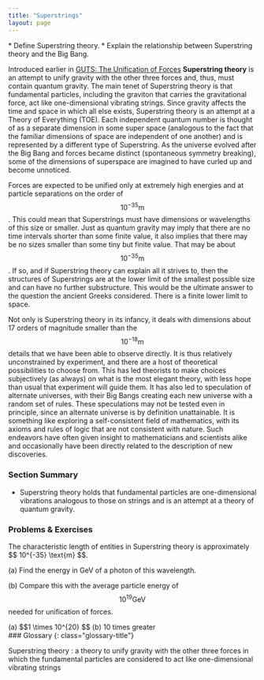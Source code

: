 ```yaml
---
title: "Superstrings"
layout: page
---
```


<div class="abstract" markdown="1">
* Define Superstring theory.
* Explain the relationship between Superstring theory and the Big Bang.
</div>

Introduced earlier in [GUTS: The Unification of Forces](/m42680) **Superstring theory** is an attempt to unify gravity with the other three forces and, thus, must contain quantum gravity. The main tenet of Superstring theory is that fundamental particles, including the graviton that carries the gravitational force, act like one-dimensional vibrating strings. Since gravity affects the time and space in which all else exists, Superstring theory is an attempt at a Theory of Everything (TOE). Each independent quantum number is thought of as a separate dimension in some super space (analogous to the fact that the familiar dimensions of space are independent of one another) and is represented by a different type of Superstring. As the universe evolved after the Big Bang and forces became distinct (spontaneous symmetry breaking), some of the dimensions of superspace are imagined to have curled up and become unnoticed.

Forces are expected to be unified only at extremely high energies and at particle separations on the order of  $$ 10^{-35} \text{m} $$ .
 This could mean that Superstrings must have dimensions or wavelengths of this size or smaller. Just as quantum gravity may imply that there are no time intervals shorter than some finite value, it also implies that there may be no sizes smaller than some tiny but finite value. That may be about  $$ 10^{-35} \text{m} $$ .
 If so, and if Superstring theory can explain all it strives to, then the structures of Superstrings are at the lower limit of the smallest possible size and can have no further substructure. This would be the ultimate answer to the question the ancient Greeks considered. There is a finite lower limit to space.

Not only is Superstring theory in its infancy, it deals with dimensions about 17 orders of magnitude smaller than the  $$ 10^{-18} \text{m} $$
 details that we have been able to observe directly. It is thus relatively unconstrained by experiment, and there are a host of theoretical possibilities to choose from. This has led theorists to make choices subjectively (as always) on what is the most elegant theory, with less hope than usual that experiment will guide them. It has also led to speculation of alternate universes, with their Big Bangs creating each new universe with a random set of rules. These speculations may not be tested even in principle, since an alternate universe is by definition unattainable. It is something like exploring a self-consistent field of mathematics, with its axioms and rules of logic that are not consistent with nature. Such endeavors have often given insight to mathematicians and scientists alike and occasionally have been directly related to the description of new discoveries.

### Section Summary

*  Superstring theory holds that fundamental particles are one-dimensional vibrations analogous to those on strings and is an attempt at a theory of quantum gravity.

### Problems &amp; Exercises

<div class="exercise" data-element-type="problems-exercises">
<div class="problem" markdown="1">
The characteristic length of entities in Superstring theory is approximately  $$ 10^{-35} \text{m} $$.

(a) Find the energy in GeV of a photon of this wavelength.

(b) Compare this with the average particle energy of  $$ 10^{19} \text{GeV} $$
 needed for unification of forces.

</div>
<div class="solution" data-element-type="problems-exercises" markdown="1">
(a)  $$1 \times 10^{20}  $$
(b) 10 times greater

</div>
</div>

<div class="glossary" markdown="1">
### Glossary
{: class="glossary-title"}

Superstring theory
: a theory to unify gravity with the other three forces in which the fundamental particles are considered to act like one-dimensional vibrating strings


</div>
